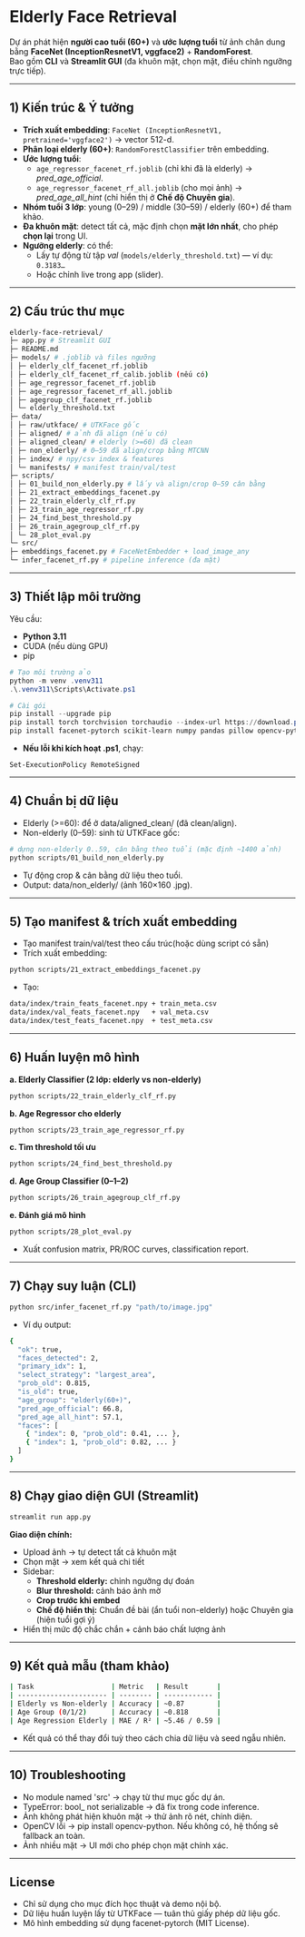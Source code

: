 # Elderly Face Retrieval

Dự án phát hiện **người cao tuổi (60+)** và **ước lượng tuổi** từ ảnh chân dung bằng **FaceNet (InceptionResnetV1, vggface2)** + **RandomForest**.  
Bao gồm **CLI** và **Streamlit GUI** (đa khuôn mặt, chọn mặt, điều chỉnh ngưỡng trực tiếp).

---

## 1) Kiến trúc & Ý tưởng

- **Trích xuất embedding**: `FaceNet (InceptionResnetV1, pretrained='vggface2')` → vector 512-d.
- **Phân loại elderly (60+)**: `RandomForestClassifier` trên embedding.
- **Ước lượng tuổi**:
  - `age_regressor_facenet_rf.joblib` (chỉ khi đã là elderly) → *pred_age_official*.
  - `age_regressor_facenet_rf_all.joblib` (cho mọi ảnh) → *pred_age_all_hint* (chỉ hiển thị ở **Chế độ Chuyên gia**).
- **Nhóm tuổi 3 lớp**: young (0–29) / middle (30–59) / elderly (60+) để tham khảo.
- **Đa khuôn mặt**: detect tất cả, mặc định chọn **mặt lớn nhất**, cho phép **chọn lại** trong UI.
- **Ngưỡng elderly**: có thể:
  - Lấy tự động từ tập *val* (`models/elderly_threshold.txt`) — ví dụ: `0.3183…`
  - Hoặc chỉnh live trong app (slider).

---

## 2) Cấu trúc thư mục
```bash
elderly-face-retrieval/
├─ app.py # Streamlit GUI
├─ README.md
├─ models/ # .joblib và files ngưỡng
│ ├─ elderly_clf_facenet_rf.joblib
│ ├─ elderly_clf_facenet_rf_calib.joblib (nếu có)
│ ├─ age_regressor_facenet_rf.joblib
│ ├─ age_regressor_facenet_rf_all.joblib
│ ├─ agegroup_clf_facenet_rf.joblib
│ └─ elderly_threshold.txt
├─ data/
│ ├─ raw/utkface/ # UTKFace gốc
│ ├─ aligned/ # ảnh đã align (nếu có)
│ ├─ aligned_clean/ # elderly (>=60) đã clean
│ ├─ non_elderly/ # 0–59 đã align/crop bằng MTCNN
│ ├─ index/ # npy/csv index & features
│ └─ manifests/ # manifest train/val/test
├─ scripts/
│ ├─ 01_build_non_elderly.py # lấy và align/crop 0–59 cân bằng
│ ├─ 21_extract_embeddings_facenet.py
│ ├─ 22_train_elderly_clf_rf.py
│ ├─ 23_train_age_regressor_rf.py
│ ├─ 24_find_best_threshold.py
│ ├─ 26_train_agegroup_clf_rf.py
│ └─ 28_plot_eval.py
└─ src/
├─ embeddings_facenet.py # FaceNetEmbedder + load_image_any
└─ infer_facenet_rf.py # pipeline inference (đa mặt)
```
---

## 3) Thiết lập môi trường
Yêu cầu: 
- **Python 3.11**
- CUDA (nếu dùng GPU)
- pip

```powershell
# Tạo môi trường ảo
python -m venv .venv311
.\.venv311\Scripts\Activate.ps1

# Cài gói
pip install --upgrade pip
pip install torch torchvision torchaudio --index-url https://download.pytorch.org/whl/cu121  # hoặc cpu
pip install facenet-pytorch scikit-learn numpy pandas pillow opencv-python joblib tqdm streamlit matplotlib
```
- **Nếu lỗi khi kích hoạt .ps1**, chạy:
```
Set-ExecutionPolicy RemoteSigned
```
---

## 4) Chuẩn bị dữ liệu
- Elderly (>=60): để ở data/aligned_clean/ (đã clean/align).
- Non-elderly (0–59): sinh từ UTKFace gốc:
```bash
# dựng non-elderly 0..59, cân bằng theo tuổi (mặc định ~1400 ảnh)
python scripts/01_build_non_elderly.py
```
- Tự động crop & cân bằng dữ liệu theo tuổi.
- Output: data/non_elderly/ (ảnh 160×160 .jpg).
---

## 5) Tạo manifest & trích xuất embedding
- Tạo manifest train/val/test theo cấu trúc(hoặc dùng script có sẵn)
- Trích xuất embedding:
```bash
python scripts/21_extract_embeddings_facenet.py
```
- Tạo:
```bash
data/index/train_feats_facenet.npy + train_meta.csv
data/index/val_feats_facenet.npy   + val_meta.csv
data/index/test_feats_facenet.npy  + test_meta.csv
```
---

## 6) Huấn luyện mô hình
**a. Elderly Classifier (2 lớp: elderly vs non-elderly)**
```bash
python scripts/22_train_elderly_clf_rf.py
```
**b. Age Regressor cho elderly**
```bash
python scripts/23_train_age_regressor_rf.py
```
**c. Tìm threshold tối ưu**
```bash
python scripts/24_find_best_threshold.py
```
**d. Age Group Classifier (0–1–2)**
```bash
python scripts/26_train_agegroup_clf_rf.py
```
**e. Đánh giá mô hình**
```bash
python scripts/28_plot_eval.py
```
- Xuất confusion matrix, PR/ROC curves, classification report.

---
## 7) Chạy suy luận (CLI)
```bash
python src/infer_facenet_rf.py "path/to/image.jpg"
```
- Ví dụ output:
```bash
{
  "ok": true,
  "faces_detected": 2,
  "primary_idx": 1,
  "select_strategy": "largest_area",
  "prob_old": 0.815,
  "is_old": true,
  "age_group": "elderly(60+)",
  "pred_age_official": 66.8,
  "pred_age_all_hint": 57.1,
  "faces": [
    { "index": 0, "prob_old": 0.41, ... },
    { "index": 1, "prob_old": 0.82, ... }
  ]
}
```
---
## 8) Chạy giao diện GUI (Streamlit)
```bash
streamlit run app.py
```
**Giao diện chính:**
- Upload ảnh → tự detect tất cả khuôn mặt
- Chọn mặt → xem kết quả chi tiết
- Sidebar:
  - **Threshold elderly:** chỉnh ngưỡng dự đoán
  - **Blur threshold:** cảnh báo ảnh mờ
  - **Crop trước khi embed**
  - **Chế độ hiển thị:** Chuẩn đề bài (ẩn tuổi non-elderly) hoặc Chuyên gia (hiện tuổi gợi ý)
- Hiển thị mức độ chắc chắn + cảnh báo chất lượng ảnh
---
## 9) Kết quả mẫu (tham khảo)
```bash
| Task                   | Metric   | Result       |
| ---------------------- | -------- | ------------ |
| Elderly vs Non-elderly | Accuracy | ~0.87        |
| Age Group (0/1/2)      | Accuracy | ~0.818       |
| Age Regression Elderly | MAE / R² | ~5.46 / 0.59 |
```
- Kết quả có thể thay đổi tuỳ theo cách chia dữ liệu và seed ngẫu nhiên.
---
## 10) Troubleshooting
- No module named 'src' → chạy từ thư mục gốc dự án.
- TypeError: bool_ not serializable → đã fix trong code inference.
- Ảnh không phát hiện khuôn mặt → thử ảnh rõ nét, chính diện.
- OpenCV lỗi → pip install opencv-python. Nếu không có, hệ thống sẽ fallback an toàn.
- Ảnh nhiều mặt → UI mới cho phép chọn mặt chính xác.
---
## License
- Chỉ sử dụng cho mục đích học thuật và demo nội bộ.
- Dữ liệu huấn luyện lấy từ UTKFace — tuân thủ giấy phép dữ liệu gốc.
- Mô hình embedding sử dụng facenet-pytorch (MIT License).
